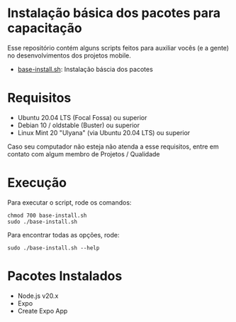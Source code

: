 # Instalação básica dos pacotes para capacitação

Esse repositório contém alguns scripts feitos para auxiliar vocês (e a gente) no desenvolvimentos dos projetos mobile.
 - [base-install.sh](#Execução): Instalação báscia dos pacotes

# Requisitos
 - Ubuntu 20.04 LTS (Focal Fossa) ou superior
 - Debian 10 / oldstable (Buster) ou superior
 - Linux Mint 20 "Ulyana" (via Ubuntu 20.04 LTS) ou superior

Caso seu computador não esteja não atenda a esse requisitos, entre em contato com algum membro de Projetos / Qualidade

# Execução
Para executar o script, rode os comandos:
```
chmod 700 base-install.sh
sudo ./base-install.sh
```

Para encontrar todas as opções, rode:
```
sudo ./base-install.sh --help
```
# Pacotes Instalados
 - Node.js v20.x
 - Expo
 - Create Expo App

